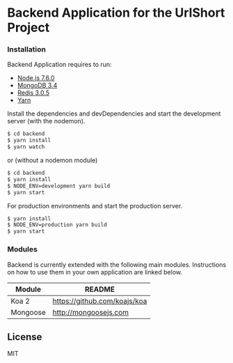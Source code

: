 # Backend Application for the UrlShort Project

### Installation

Backend Application requires to run:
* [Node.js 7.6.0](https://nodejs.org/)
* [MongoDB 3.4](https://www.mongodb.com/)
* [Redis 3.0.5](https://redis.io)
* [Yarn](https://yarnpkg.com/lang/en/)

Install the dependencies and devDependencies and start the development server (with the nodemon).

```sh
$ cd backend
$ yarn install
$ yarn watch
```

or (without a nodemon module)

```sh
$ cd backend
$ yarn install
$ NODE_ENV=development yarn build
$ yarn start
```

For production environments and start the production server.

```sh
$ yarn install
$ NODE_ENV=production yarn build
$ yarn start
```

### Modules

Backend is currently extended with the following main modules. Instructions on how to use them in your own application are linked below.

| Module | README |
| ------ | ------ |
| Koa 2 | https://github.com/koajs/koa |
| Mongoose | http://mongoosejs.com |

License
----

MIT
